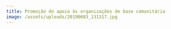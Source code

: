 ```yaml
---
title: Promoção do apoio às organizações de base comunitária
image: /assets/uploads/20190603_131317.jpg
---
```


